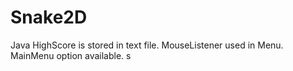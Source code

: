 # Snake2D
Java
HighScore is stored in text file.
MouseListener used in Menu.
MainMenu option available.
s
